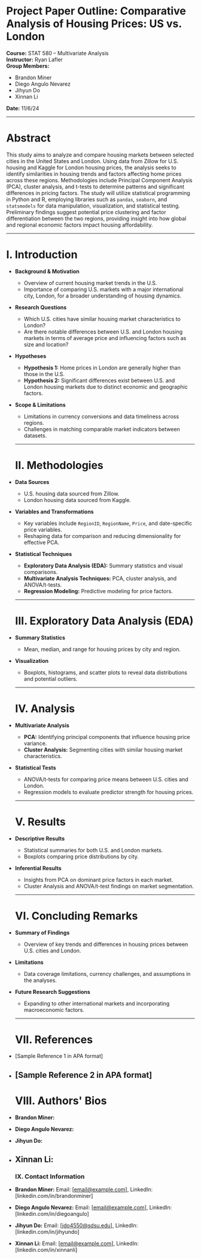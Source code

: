 # Project Paper Outline: Comparative Analysis of Housing Prices: US vs. London

**Course:** STAT 580 – Multivariate Analysis  
**Instructor:** Ryan Lafler  
**Group Members:**

* Brandon Miner  
* Diego Angulo Nevarez  
* Jihyun Do  
* Xinnan Li

**Date:** 11/6/24

---

# Abstract

This study aims to analyze and compare housing markets between selected cities in the United States and London. Using data from Zillow for U.S. housing and Kaggle for London housing prices, the analysis seeks to identify similarities in housing trends and factors affecting home prices across these regions. Methodologies include Principal Component Analysis (PCA), cluster analysis, and t-tests to determine patterns and significant differences in pricing factors. The study will utilize statistical programming in Python and R, employing libraries such as `pandas`, `seaborn`, and `statsmodels` for data manipulation, visualization, and statistical testing. Preliminary findings suggest potential price clustering and factor differentiation between the two regions, providing insight into how global and regional economic factors impact housing affordability.

---

# I. Introduction

* **Background & Motivation**  
  * Overview of current housing market trends in the U.S.  
  * Importance of comparing U.S. markets with a major international city, London, for a broader understanding of housing dynamics.  
* **Research Questions**  
  * Which U.S. cities have similar housing market characteristics to London?  
  * Are there notable differences between U.S. and London housing markets in terms of average price and influencing factors such as size and location?  
* **Hypotheses**  
  * **Hypothesis 1:** Home prices in London are generally higher than those in the U.S.  
  * **Hypothesis 2:** Significant differences exist between U.S. and London housing markets due to distinct economic and geographic factors.  
* **Scope & Limitations**  
  * Limitations in currency conversions and data timeliness across regions.  
  * Challenges in matching comparable market indicators between datasets.

  ---

  # II. Methodologies

* **Data Sources**  
  * U.S. housing data sourced from Zillow.  
  * London housing data sourced from Kaggle.  
* **Variables and Transformations**  
  * Key variables include `RegionID`, `RegionName`, `Price`, and date-specific price variables.  
  * Reshaping data for comparison and reducing dimensionality for effective PCA.  
* **Statistical Techniques**  
  * **Exploratory Data Analysis (EDA):** Summary statistics and visual comparisons.  
  * **Multivariate Analysis Techniques:** PCA, cluster analysis, and ANOVA/t-tests.  
  * **Regression Modeling:** Predictive modeling for price factors.

  ---

  # III. Exploratory Data Analysis (EDA)

* **Summary Statistics**  
  * Mean, median, and range for housing prices by city and region.  
* **Visualization**  
  * Boxplots, histograms, and scatter plots to reveal data distributions and potential outliers.

  ---

  # IV. Analysis

* **Multivariate Analysis**  
  * **PCA:** Identifying principal components that influence housing price variance.  
  * **Cluster Analysis:** Segmenting cities with similar housing market characteristics.  
* **Statistical Tests**  
  * ANOVA/t-tests for comparing price means between U.S. cities and London.  
  * Regression models to evaluate predictor strength for housing prices.

  ---

  # V. Results

* **Descriptive Results**  
  * Statistical summaries for both U.S. and London markets.  
  * Boxplots comparing price distributions by city.  
* **Inferential Results**  
  * Insights from PCA on dominant price factors in each market.  
  * Cluster Analysis and ANOVA/t-test findings on market segmentation.

  ---

  # VI. Concluding Remarks

* **Summary of Findings**  
  * Overview of key trends and differences in housing prices between U.S. cities and London.  
* **Limitations**  
  * Data coverage limitations, currency challenges, and assumptions in the analyses.  
* **Future Research Suggestions**  
  * Expanding to other international markets and incorporating macroeconomic factors.

  ---

  # VII. References

* \[Sample Reference 1 in APA format\]  
* \[Sample Reference 2 in APA format\]  
  ---

  # VIII. Authors' Bios

* **Brandon Miner:**   
* **Diego Angulo Nevarez:**  
* **Jihyun Do:**  
* **Xinnan Li:**   
  ---

  ### **IX. Contact Information**

* **Brandon Miner:** Email: \[email@example.com\], LinkedIn: \[linkedin.com/in/brandonminer\]  
* **Diego Angulo Nevarez:** Email: \[email@example.com\], LinkedIn: \[linkedin.com/in/diegoangulo\]  
* **Jihyun Do:** Email: \[jdo4550@sdsu.edu\], LinkedIn: \[linkedin.com/in/jihyundo\]  
* **Xinnan Li:** Email: \[email@example.com\], LinkedIn: \[linkedin.com/in/xinnanli\]

